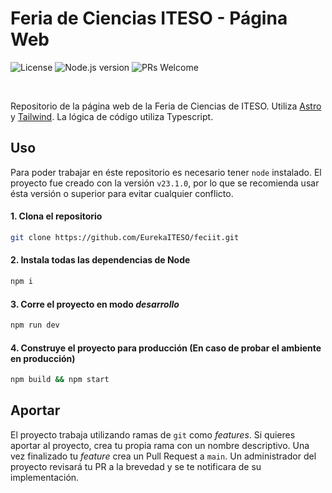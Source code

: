 # Feria de Ciencias ITESO - Página Web

![License](https://img.shields.io/badge/license-MIT-blue.svg)
![Node.js version](https://img.shields.io/badge/node-%3E%3D23.1.0-brightgreen.svg)
![PRs Welcome](https://img.shields.io/badge/PRs-welcome-brightgreen.svg)

<br />

Repositorio de la página web de la Feria de Ciencias de ITESO. Utiliza [Astro](https://docs.astro.build/en/getting-started/) y [Tailwind](https://tailwindcss.com/). La lógica de código utiliza Typescript.

## Uso

Para poder trabajar en éste repositorio es necesario tener `node` instalado. El proyecto fue creado con la versión `v23.1.0`, por lo que se recomienda usar ésta versión o superior para evitar cualquier conflicto.

#### 1. Clona el repositorio

```bash
git clone https://github.com/EurekaITESO/feciit.git
```

#### 2. Instala todas las dependencias de Node

```bash
npm i
```

#### 3. Corre el proyecto en modo _desarrollo_

```bash
npm run dev
```

#### 4. Construye el proyecto para producción (En caso de probar el ambiente en producción)

```bash
npm build && npm start
```

## Aportar

El proyecto trabaja utilizando ramas de `git` como _features_. Si quieres aportar al proyecto, crea tu propia rama con un nombre descriptivo. Una vez finalizado tu _feature_ crea un Pull Request a `main`. Un administrador del proyecto revisará tu PR a la brevedad y se te notificara de su implementación.
